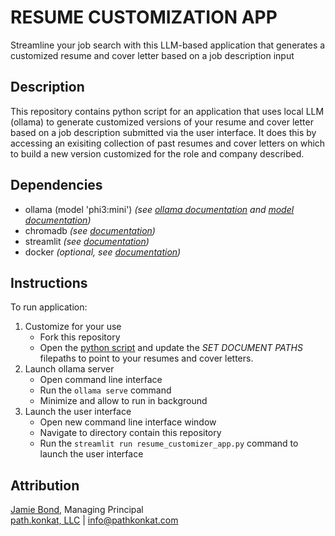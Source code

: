 # RESUME CUSTOMIZATION APP
Streamline your job search with this LLM-based application that generates a customized resume and cover letter based on a job description input

## Description
This repository contains python script for an application that uses local LLM (ollama) to generate customized versions of your resume and cover letter based on a job description submitted via the user interface. It does this by accessing an exisiting collection of past resumes and cover letters on which to build a new version customized for the role and company described.

## Dependencies
* ollama (model 'phi3:mini') _(see [ollama documentation](https://ollama.com/) and [model documentation](https://ollama.com/library/phi3))_
* chromadb _(see [documentation](https://docs.trychroma.com/getting-started))_
* streamlit _(see [documentation](https://docs.streamlit.io/get-started/installation))_
* docker _(optional, see [documentation](https://www.docker.com/get-started/))_

## Instructions
To run application:
1. Customize for your use
    *   Fork this repository 
    *   Open the [python script](resume_customizer_app.py) and update the _SET DOCUMENT PATHS_ filepaths to point to your resumes and cover letters. 
2. Launch ollama server 
    * Open command line interface
    * Run the `ollama serve` command
    * Minimize and allow to run in background
3. Launch the user interface
    * Open new command line interface window
    * Navigate to directory contain this repository
    * Run the `streamlit run resume_customizer_app.py` command to launch the user interface


## Attribution
[Jamie Bond](https:www.github.com/jbondai), Managing Principal  
[path.konkat, LLC](https://www.pathkonkat.com) | info@pathkonkat.com

